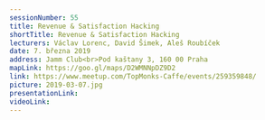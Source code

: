 ```yaml
---
sessionNumber: 55
title: Revenue & Satisfaction Hacking
shortTitle: Revenue & Satisfaction Hacking
lecturers: Václav Lorenc, David Šimek, Aleš Roubíček
date: 7. března 2019
address: Jamm Club<br>Pod kaštany 3, 160 00 Praha
mapLink: https://goo.gl/maps/D2WMNNpDZ9D2
link: https://www.meetup.com/TopMonks-Caffe/events/259359848/
picture: 2019-03-07.jpg
presentationLink:
videoLink:
---
```

